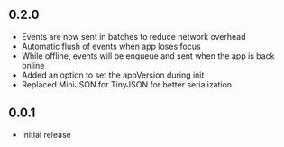 ## 0.2.0

- Events are now sent in batches to reduce network overhead
- Automatic flush of events when app loses focus
- While offline, events will be enqueue and sent when the app is back online
- Added an option to set the appVersion during init
- Replaced MiniJSON for TinyJSON for better serialization

## 0.0.1

- Initial release